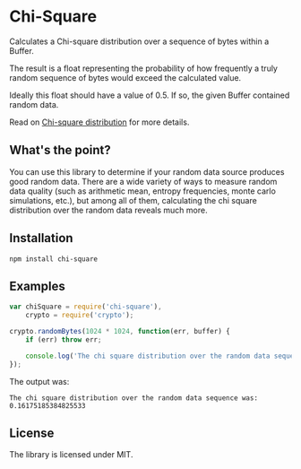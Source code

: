 Chi-Square
==
Calculates a Chi-square distribution over a sequence of bytes within a Buffer.

The result is a float representing the probability of how frequently a truly random sequence of bytes would exceed the calculated value.

Ideally this float should have a value of 0.5. If so, the given Buffer contained random data.

Read on [Chi-square distribution](http://en.wikipedia.org/wiki/Chi-square_distribution) for more details.

## What's the point?

You can use this library to determine if your random data source produces good random data.
There are a wide variety of ways to measure random data quality (such as arithmetic mean, entropy frequencies, monte carlo simulations, etc.), but among all of them,
calculating the chi square distribution over the random data reveals much more.

## Installation

```npm install chi-square```

## Examples

```javascript
var chiSquare = require('chi-square'),
    crypto = require('crypto');

crypto.randomBytes(1024 * 1024, function(err, buffer) {
    if (err) throw err;

    console.log('The chi square distribution over the random data sequence was: %d', chiSquare.calculate(buffer));
});
```

The output was:

```
The chi square distribution over the random data sequence was: 0.16175185384825533
```

## License
The library is licensed under MIT.